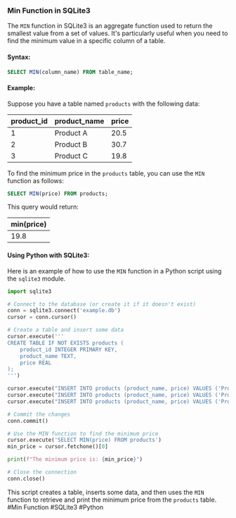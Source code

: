 ### Min Function in SQLite3

The `MIN` function in SQLite3 is an aggregate function used to return the smallest value from a set of values. It's particularly useful when you need to find the minimum value in a specific column of a table.

#### Syntax:
```sql
SELECT MIN(column_name) FROM table_name;
```

#### Example:
Suppose you have a table named `products` with the following data:

| product_id | product_name | price |
|------------|--------------|-------|
| 1          | Product A    | 20.5  |
| 2          | Product B    | 30.7  |
| 3          | Product C    | 19.8  |

To find the minimum price in the `products` table, you can use the `MIN` function as follows:

```sql
SELECT MIN(price) FROM products;
```

This query would return:

| min(price) |
|------------|
| 19.8       |

#### Using Python with SQLite3:
Here is an example of how to use the `MIN` function in a Python script using the `sqlite3` module.

```python
import sqlite3

# Connect to the database (or create it if it doesn't exist)
conn = sqlite3.connect('example.db')
cursor = conn.cursor()

# Create a table and insert some data
cursor.execute('''
CREATE TABLE IF NOT EXISTS products (
    product_id INTEGER PRIMARY KEY,
    product_name TEXT,
    price REAL
);
''')

cursor.execute("INSERT INTO products (product_name, price) VALUES ('Product A', 20.5)")
cursor.execute("INSERT INTO products (product_name, price) VALUES ('Product B', 30.7)")
cursor.execute("INSERT INTO products (product_name, price) VALUES ('Product C', 19.8)")

# Commit the changes
conn.commit()

# Use the MIN function to find the minimum price
cursor.execute('SELECT MIN(price) FROM products')
min_price = cursor.fetchone()[0]

print(f"The minimum price is: {min_price}")

# Close the connection
conn.close()
```

This script creates a table, inserts some data, and then uses the `MIN` function to retrieve and print the minimum price from the `products` table. #Min Function #SQLite3 #Python